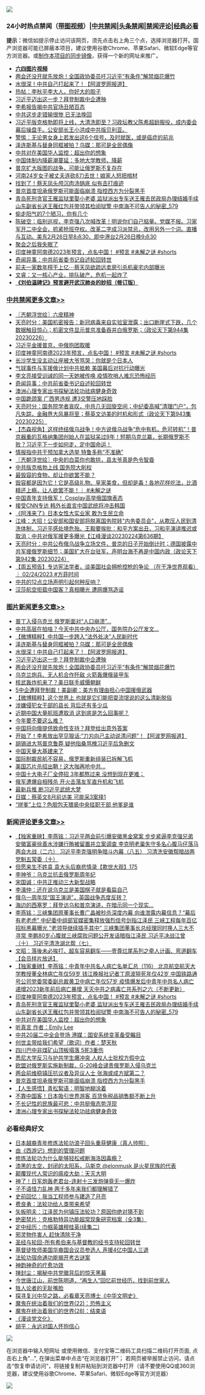 ![](https://raw.githubusercontent.com/jsvpn/jsproxy/dev/64photo/fqnews-qr.jpg)

<div id="tt">
<h3>24小时热点禁闻（<a href="https://aaa.v2dns.tk/?QAjUl=BgRp5UNKRn&T5Vk=fPVH&Q59Ab=WxGE" target="_blank">带图视频</a>）|<a href="#%E4%B8%AD%E5%85%B1%E7%A6%81%E9%97%BB%E6%9B%B4%E5%A4%9A%E6%96%87%E7%AB%A0">中共禁闻</a>|<a href="#%E5%9B%BE%E7%89%87%E6%96%B0%E9%97%BB%E6%9B%B4%E5%A4%9A%E6%96%87%E7%AB%A0">头条禁闻</a>|<a href="#%E6%96%B0%E9%97%BB%E8%AF%84%E8%AE%BA%E6%9B%B4%E5%A4%9A%E6%96%87%E7%AB%A0">禁闻评论|<a href="#%E5%BF%85%E7%9C%8B%E7%BB%8F%E5%85%B8%E5%A5%BD%E6%96%87">经典必看</a></h3>
<div><b>提示：</b>微信如提示停止访问该网页，须先点击右上角三个点，选择浏览器打开。国产浏览器可能已屏蔽本项目，建议使用谷歌Chrome、苹果Safari、微软Edge等官方浏览器。或<a href="%E5%88%B6%E4%BD%9Cgit%E7%A6%81%E9%97%BB%E9%95%9C%E5%83%8F.md">制作本项目的同步镜像</a>，获得一个新的网址来推广。</div>
<ul>
<li><b><a href="http://d2.v2rss.gq/64.mp4" target="_blank">六四图片视频</a></b></li>
<li><a href="/topimagenews/20230226/1853627.md">两会还没开就先放炮！全国政协委员吁习近平“有条件”解禁烟花爆竹</a></li>
<li><a href="/topimagenews/20230226/1853709.md">水很深！中共自己打起来了！【阿波罗网报道】</a></li>
<li><a href="/cnnews/20230226/1853640.md">热帖：李秋平李大人，你好大的胆子</a></li>
<li><a href="/topimagenews/20230226/1853658.md">习近平迈出这一步？拜登制裁中企遭殃</a></li>
<li><a href="/ssgc/20230226/1853680.md">李希报告揭中共官场丑陋百态</a></li>
<li><a href="/baitai/20230226/1853694.md">中共这步走错输很惨 已无法挽回</a></li>
<li><a href="/sohnews/20230226/1853699.md">习近平版克格勃即将上线，大清洗即至？习政坛教父陈希超龄服役，成内委会幕后操盘手。公安部长王小洪成中共版贝利亚。</a></li>
<li><a href="/lifebaike/20230226/1853646.md">警惕：无论男女身上若发出这6个信号，及时就医，或是癌症的前兆</a></li>
<li><a href="/topimagenews/20230227/1853759.md">泽连斯基与替身同框被拍？乌媒：那可是全民偶像</a></li>
<li><a href="/comments/20230227/1853746.md">中共对在美国华人监控：超出你的想象</a></li>
<li><a href="/finance/20230227/1853748.md">中国体制内降薪潮蔓延：多地大学教师，降薪</a></li>
<li><a href="/sohnews/20230226/1853657.md">普京扩大版图的战争，可能让俄罗斯不复存在</a></li>
<li><a href="/cnnews/20230226/1853622.md">河南24岁女子被丈夫连砍8刀去世！娘家人怒把棺材</a></li>
<li><a href="/cnnews/hknews/20230227/1853745.md">找到了！蔡天凤头颅沉肉汤锅底 似有击打痕迹</a></li>
<li><a href="/comments/20230226/1853675.md">普京首度坦承俄罗斯可能面临崩溃 指控西方为分裂黑手</a></li>
<li><a href="/comments/20230227/1853750.md">青岛死刑贪官王雁监狱里娶小老婆 监狱派出专车送王雁去民政局办理结婚手续 山东副省长送王雁红包并带领其检阅狱警 中南海不可告人的秘密_579</a></li>
<li><a href="/health/20230226/1853649.md">偷走阳气的7个陋习，你有几个</a></li>
<li><a href="/sohnews/20230226/1853698.md">陈破空：临别巡视，李克强八次喊改革！明说你们自己掂量。党媒不报。习家军开二中全会，抓紧抢班夺权。改革二字成习派禁忌，改用另外一个词。直播与互动。美东2月26日早8点30、即中港台2月26日晚9点30</a></li>
<li><a href="/lifebaike/20230227/1853735.md">聚会之后我失眠了</a></li>
<li><a href="/comments/20230227/1853754.md">印度神童阿南德2023年预言，点名中国！ #预言 #未解之谜 #shorts</a></li>
<li><a href="/cbnews/20230226/1853688.md">奇闻异事：中共前省委书记自述轮回转世</a></li>
<li><a href="/cnnews/20230226/1853628.md">前夫一家数年榨干上亿⋯蔡天凤欲疏远卖房引杀机豪宅内部曝光</a></li>
<li><a href="/sohnews/20230226/1853654.md">文睿：又一核心产业，排队破产，危机一起炸了</a></li>
<li><b><a href="/comments/20200207/1272816.md" target="_blank">《刘伯温碑记》预言避开武汉肺炎的妙招（修订版）</a></b></li>
</ul>
</div>

<div class="catlist">
<h3><a href="/cbnews/" target="_blank">中共禁闻</a><span><a href="/cbnews/" target="_blank" rel="nofollow">更多文章>></a></span></h3>
<ul>
<li><a href="/cbnews/20230227/1853860.md" target="_blank">〖兲朝浮世绘〗六皮精神</a></li>
<li><a href="/cbnews/20230227/1853826.md" target="_blank">天亮时分：美国机密报告：新冠病毒来自实验室泄露；出口断崖式下跌，几个数据触目惊心；机密文件显示普京准备吞并白俄罗斯；（政论天下第944集 20230226）</a></li>
<li><a href="/cbnews/20230227/1853813.md" target="_blank">习近平金援普京，中俄抱团取暖</a></li>
<li><a href="/comments/20230227/1853754.md" target="_blank">印度神童阿南德2023年预言，点名中国！ #预言 #未解之谜 #shorts</a></li>
<li><a href="/cbnews/20230227/1853743.md" target="_blank">长沙学生没主动让座被大爷骂哭：你就是个日本人</a></li>
<li><a href="/cbnews/20230227/1853724.md" target="_blank">气球事件与军援俄计划中共抵赖 美国幕后对抗行动曝光</a></li>
<li><a href="/cbnews/20230226/1853706.md" target="_blank">李文亮接受训诫的同一天她被传唤 疫情吹哨人难忘恐怖经历</a></li>
<li><a href="/cbnews/20230226/1853688.md" target="_blank">奇闻异事：中共前省委书记自述轮回转世</a></li>
<li><a href="/comments/20230226/1853388.md" target="_blank">澳洲心理专家出书探秘法轮功祛病健身奇效</a></li>
<li><a href="/cbnews/20230226/1853606.md" target="_blank">中国跪颈案 广西男违规 遭3交警压地踩脸</a></li>
<li><a href="/cbnews/20230226/1853562.md" target="_blank">天亮时分：国务院学者哀叹，中共几无回旋空间；中纪委高喊”清理门户“，包凡失踪，金融界大风暴将至；蔡英文访美的时机和形式（政论天下第943集 20230225）</a></li>
<li><a href="/comments/20230226/1853554.md" target="_blank">【杰森视角】这样终结俄乌战争！中方说俄乌战争“危中有机，危可转机”！普京器重的瓦格纳集团创始人在监狱呆过9年！短期乌克兰赢，长期俄罗斯不败？习近平下一步如何走，定中国命运！</a></li>
<li><a href="/cbnews/20230226/1853510.md" target="_blank">情报指中共干预加拿大选举 特鲁多称“不准确”</a></li>
<li><a href="/cbnews/20230226/1853418.md" target="_blank">〖兲朝浮世绘〗中央的白菜你也敢拱，县太爷真是色令智昏</a></li>
<li><a href="/cbnews/20230225/1853412.md" target="_blank">中共版克格勃上线 国务院大削权</a></li>
<li><a href="/comments/20230225/1853373.md" target="_blank">最毁容的食物，却让你欲罢不能？</a></li>
<li><a href="/comments/20230225/1853372.md" target="_blank">毁容都是因为它！它是高级礼物、皇家美食，但却是毒！各地花样吃法，比酒精还上瘾，让人欲罢不能！｜ #未解之谜</a></li>
<li><a href="/cbnews/20230225/1853343.md" target="_blank">中国青年支持俄军！ Cosplay高举俄国旗表态</a></li>
<li><a href="/cbnews/20230225/1853342.md" target="_blank">接受CNN专访 韩外长直言中国武统将冲击韩国</a></li>
<li><a href="/cbnews/20230225/1853329.md" target="_blank">《阿浅来了》日本女性大实业家 敢为生民立命</a></li>
<li><a href="/cbnews/20230225/1853270.md" target="_blank">江峰：大招！公安部和国安部将脱离国务院转&quot;内务委员会&quot;，从欺压人民到清洗体制，习近平感处境危殆。王毅要挨批：和平方案出丑，习和平演讲推迟或取消；中共对俄军援更多曝光【江峰漫谈20230224第636期】</a></li>
<li><a href="/cbnews/20230225/1853199.md" target="_blank">天亮时分：中共公布俄乌战争立场文件，普京的日子开始倒计时；德国披露中共军援俄罗斯细节；美国扩大在台驻军，声明台海不再是中国内政（政论天下第942集 20230224）</a></li>
<li><a href="/comments/20230225/1853143.md" target="_blank">【周五预告】专访宪法学者，谈美国社会拥枪控枪的争论 （在干净世界观看） ｜ 02/24/2023 #方菲时间</a></li>
<li><a href="/cbnews/20230225/1853083.md" target="_blank">中共的12点立场声明引起何种反响？</a></li>
<li><a href="/cbnews/20230225/1853082.md" target="_blank">汉莎航空拒载中国客？真相曝光 遭网爆骂造谣</a></li>

</ul>
</div>
<div class="catlist">
<h3><a href="/topimagenews/" target="_blank">图片新闻</a><span><a href="/topimagenews/" target="_blank" rel="nofollow">更多文章>></a></span></h3>
<ul>
<li><a href="/topimagenews/20230227/1853863.md" target="_blank">普丁入侵乌克兰 俄罗斯面对“人口崩溃”…</a></li>
<li><a href="/topimagenews/20230227/1853862.md" target="_blank">中共高层在拍啥？今天中共中央办公厅，国务院办公厅发文…</a></li>
<li><a href="/topimagenews/20230227/1853854.md" target="_blank">【微博精粹】中共国一步跨入“法外处决”人民新时代</a></li>
<li><a href="/topimagenews/20230227/1853759.md" target="_blank">泽连斯基与替身同框被拍？乌媒：那可是全民偶像</a></li>
<li><a href="/topimagenews/20230226/1853709.md" target="_blank">水很深！中共自己打起来了！【阿波罗网报道】</a></li>
<li><a href="/topimagenews/20230226/1853658.md" target="_blank">习近平迈出这一步？拜登制裁中企遭殃</a></li>
<li><a href="/topimagenews/20230226/1853627.md" target="_blank">两会还没开就先放炮！全国政协委员吁习近平“有条件”解禁烟花爆竹</a></li>
<li><a href="/topimagenews/20230226/1853612.md" target="_blank">乌克兰炮兵、无人机合作歼敌 火箭轰爆俄装甲车</a></li>
<li><a href="/topimagenews/20230226/1853611.md" target="_blank">核武轰炸机来了？美日联手威慑朝鲜</a></li>
<li><a href="/topimagenews/20230226/1853579.md" target="_blank">5中企遭拜登制裁！美副卿：美方有理由担心中国援俄武器</a></li>
<li><a href="/topimagenews/20230226/1853572.md" target="_blank">【微博精粹】这个世界上 也就是它们能把耍流氓说的这么清新脱俗</a></li>
<li><a href="/topimagenews/20230226/1853549.md" target="_blank">涉嫌侵犯女干部的县长 背后还有多少瓜</a></li>
<li><a href="/topimagenews/20230226/1853440.md" target="_blank">近期中国大量航班遭取消 这到底是怎么回事呢？</a></li>
<li><a href="/topimagenews/20230226/1853433.md" target="_blank">今年要不要这么难？</a></li>
<li><a href="/topimagenews/20230226/1853432.md" target="_blank">中国将向俄提供致命性支持？拜登给出意外答案</a></li>
<li><a href="/topimagenews/20230225/1853384.md" target="_blank">开始了！李希放出罕见狠话:“刀刃向己主动说清问题”！【阿波罗网报道】</a></li>
<li><a href="/topimagenews/20230225/1853318.md" target="_blank">胡锡进大骂普京鲁莽 疑他指桑骂槐习近平后急删文</a></li>
<li><a href="/topimagenews/20230225/1853301.md" target="_blank">中国天量大基建来了</a></li>
<li><a href="/topimagenews/20230225/1853290.md" target="_blank">国际制裁民航不容易，俄罗斯重新组装已拆解飞机</a></li>
<li><a href="/topimagenews/20230225/1853271.md" target="_blank">美国芯片杀招出鞘！这大咖再呛中共…</a></li>
<li><a href="/topimagenews/20230225/1853266.md" target="_blank">中国十大电子厂全停招 3年都熬过来 没想到现在更难；</a></li>
<li><a href="/topimagenews/20230225/1853265.md" target="_blank">俄军遭爆自相残杀 开火击落友军直升机和飞机</a></li>
<li><a href="/topimagenews/20230225/1853251.md" target="_blank">最新兵推 断习近平武统大梦</a></li>
<li><a href="/topimagenews/20230225/1853245.md" target="_blank">日媒：蔡英文8月前访美 可能采3案择1</a></li>
<li><a href="/topimagenews/20230225/1853212.md" target="_blank">“拼爹”上位？色胆包天猥亵中央挂职干部 他爹是谁</a></li>

</ul>
</div>
<div class="catlist">
<h3><a href="/comments/" target="_blank">新闻评论</a><span><a href="/comments/" target="_blank" rel="nofollow">更多文章>></a></span></h3>
<ul>
<li><a href="/comments/20230227/1853861.md" target="_blank">【独家重磅】李燕铭：习近平两会前引爆安徽黑金窝案 步步紧逼李克强兄弟 安徽富豪徐善水涉嫌行贿被留置并立案调查 李克明老巢失守多名心腹马仔落马 两会大战（二六） 习近平李克强明争暗斗内幕（八五） 习清洗安徽帮暗战两党魁五常委（十）</a></li>
<li><a href="/comments/20230227/1853830.md" target="_blank">但愿来生不姓袁 袁大头后裔悲情录【欺世大观】175</a></li>
<li><a href="/comments/20230227/1853829.md" target="_blank">李神爷：乌克兰抗击俄罗斯周年纪</a></li>
<li><a href="/comments/20230227/1853820.md" target="_blank">宋国诚：中共正推动三大新型战略</a></li>
<li><a href="/comments/20230227/1853819.md" target="_blank">李濠仲：还在说乌克兰是美国棋子就是看扁自己</a></li>
<li><a href="/comments/20230227/1853808.md" target="_blank">俄乌一周年现“国王演讲”，英国战争态度反转？</a></li>
<li><a href="/comments/20230227/1853807.md" target="_blank">海边的西塞罗：拜登访乌和普京演讲，在暗示同一个现实…</a></li>
<li><a href="/comments/20230227/1853794.md" target="_blank">李燕铭：三峡集团原董事长曹广晶被秒杀深度内幕 向谁泄露内幕信息？“幕后有老老虎” 中纪委中组部官媒密集释放强烈信号剑指江泽民 三峡工程每年百亿招标黑幕曝光 “老领导继续插手其中” 三峡集团董事长总经理同时换人三大不寻常 李鹏80岁心腹就三峡腐败问题公开发话暗指江泽民 习近平决战江曾（十） 习近平清洗湖北帮（七）</a></li>
<li><a href="/comments/20230227/1853783.md" target="_blank">文昭：落後未必挨打、超车容易翻车——壹尊烂尾系列之牵人计画、弯道翻车【会员样片放送】</a></li>
<li><a href="/comments/20230227/1853780.md" target="_blank">【独家重磅】李燕铭：中青年中共名人病亡名单汇总（116） 北京航空航天大学教授董全林病亡年仅59岁 钱江晚报社记者丁原波猝死年仅42岁 中国铁路通号公司党委常委副总裁黄卫中病亡年仅57岁 疫情爆发后中青年中共名人病亡递增2023新年前后病亡暴增 天灭中共之病毒亡共系列之六（不断更新）</a></li>
<li><a href="/comments/20230227/1853754.md" target="_blank">印度神童阿南德2023年预言，点名中国！ #预言 #未解之谜 #shorts</a></li>
<li><a href="/comments/20230227/1853750.md" target="_blank">青岛死刑贪官王雁监狱里娶小老婆 监狱派出专车送王雁去民政局办理结婚手续 山东副省长送王雁红包并带领其检阅狱警 中南海不可告人的秘密_579</a></li>
<li><a href="/comments/20230227/1853746.md" target="_blank">中共对在美国华人监控：超出你的想象</a></li>
<li><a href="/comments/20230227/1853725.md" target="_blank">听真言 作者：Emily Lee</a></li>
<li><a href="/comments/20230226/1853693.md" target="_blank">中共20届二中全会登场 港媒：国安系统变革备受瞩目</a></li>
<li><a href="/comments/20230226/1853692.md" target="_blank">创世主带给我们希望（歌词）作者：楚天秋</a></li>
<li><a href="/comments/20230226/1853691.md" target="_blank">四川巴中非煤矿山顶板塌落 5死3重伤</a></li>
<li><a href="/comments/20230226/1853689.md" target="_blank">悉尼大学反习与护共学生爆冲突 人权人士批校方假中立</a></li>
<li><a href="/comments/20230226/1853677.md" target="_blank">欧盟对俄罗斯实施新制裁，G-20峰会谴责俄罗斯入侵乌克兰</a></li>
<li><a href="/comments/20230226/1853676.md" target="_blank">两会前维稳镇压抗议者及异议人士 张海或成方斌第二？</a></li>
<li><a href="/comments/20230226/1853675.md" target="_blank">普京首度坦承俄罗斯可能面临崩溃 指控西方为分裂黑手</a></li>
<li><a href="/comments/20230226/1853673.md" target="_blank">【人生感悟】青松絮语：明智地糊涂着</a></li>
<li><a href="/comments/20230226/1853661.md" target="_blank">不靠中国客！日本吸引世界游客 百货免税品销售额不断上升</a></li>
<li><a href="/comments/20230226/1853660.md" target="_blank">不长记性的民族最可悲：中共挺俄态势浮现</a></li>
<li><a href="/comments/20230226/1853388.md" target="_blank">澳洲心理专家出书探秘法轮功祛病健身奇效</a></li>

</ul>
</div>

<div class="catlist">
<h3>必看经典好文</h3>
<ul>
<li><a href="/comments/20211023/1642745.md" target="_blank">日本越裔青年修炼法轮功浪子回头重获健康（真人帅照）</a></li>
<li><a href="/cbnews/20211017/1639767.md" target="_blank">由《西游记》想到的管理问题</a></li>
<li><a href="/cbnews/20220601/1740227.md" target="_blank">修炼法轮功为什么能够轻松戒断海洛因毒瘾？</a></li>
<li><a href="/cbnews/20211017/1639766.md" target="_blank">漆黑的太空，封闭的太阳系，马斯克 @elonmusk 是火星民族的代表</a></li>
<li><a href="/comments/20200619/783185.md" target="_blank">颠覆现代人常识的瘟疫大劫：天灭大明</a></li>
<li><a href="/cnnews/aboluonews/20150422/388322.md" target="_blank">神了！日军炮轰老君台-连射十三发炮弹竟无一爆炸</a></li>
<li><a href="/comments/20190427/1119935.md" target="_blank">子不语怪力乱神 两千多年来我们都理解错了</a></li>
<li><a href="/aomi/history/20141104/323033.md" target="_blank">史前回忆：我当工程师参与建造了月亮</a></li>
<li><a href="/comments/20220522/1736045.md" target="_blank">费良勇：法轮功给人类带来希望</a></li>
<li><a href="/comments/20220531/1739728.md" target="_blank">矢板明夫：江泽民为何镇压法轮功？原因你绝对猜不到</a></li>
<li><a href="/comments/20200705/783265.md" target="_blank">绝密禁片：克格勃特异功能超常现象研究档案（全3集）</a></li>
<li><a href="/tculture/20161102/608445.md" target="_blank">定中经历：巾帼英雄穆桂英(续集二)</a></li>
<li><a href="/cbnews/20220508/1730049.md" target="_blank">邪灵物件害人 赶快清除干净</a></li>
<li><a href="/comments/20220503/1727836.md" target="_blank">圣经与轮回-所有希伯来与基督教的经书支持轮回转世</a></li>
<li><a href="/taiwannews/20220804/1767098.md" target="_blank">基督徒牧师美国华裔国会议员参选人 声援4亿中国人三退</a></li>
<li><a href="/tculture/20121025/73079.md" target="_blank">法轮功宿命通功能揭开考古谜案</a></li>
<li><a href="/comments/20220105/1675252.md" target="_blank">神韵神奇的疗愈功效</a></li>
<li><a href="/topimagenews/20170218/694213.md" target="_blank">掸封尘：揭秘中共党徽背后的惊天黑幕</a></li>
<li><a href="/funmedia/20210321/1509617.md" target="_blank">今世唐江山，前世陈明道，“再生人”回忆前世经历，找到前世家人</a></li>
<li><a href="/comments/20200606/783250.md" target="_blank">牲人论者的无耻嘴脸</a></li>
<li><a href="/comments/20220808/1768773.md" target="_blank">探寻复兴中华之路，必看章天亮博士《中华文明史》</a></li>
<li><a href="/comments/20180804/981524.md" target="_blank">魔鬼在统治着我们的世界(22)：恐怖主义</a></li>
<li><a href="/comments/20181228/1054609.md" target="_blank">魔鬼在统治着我们的世界(28)：结束语</a></li>
<li><a href="/comments/20200521/783167.md" target="_blank">《漫谈党文化》</a></li>
<li><a href="/comments/20180624/961987.md" target="_blank">胡平：永远对国人怀抱信心</a></li>

</ul>
</div>

![](https://raw.githubusercontent.com/jsvpn/jsproxy/dev/64photo/fqnews-qr.jpg)

在浏览器中输入短网址 或使用微信、支付宝等二维码工具扫描二维码打开页面, 点击右上角"...", 在弹出菜单中点击“在浏览器打开”； 若网页被举报禁止访问，请点击“恢复申请访问”，将链接复制并粘贴到浏览器中打开（请不要使用QQ或360浏览器，建议使用谷歌Chrome、苹果Safari、微软Edge等官方浏览器）

![](https://raw.githubusercontent.com/jsvpn/jsproxy/dev/64photo/wx.jpg)